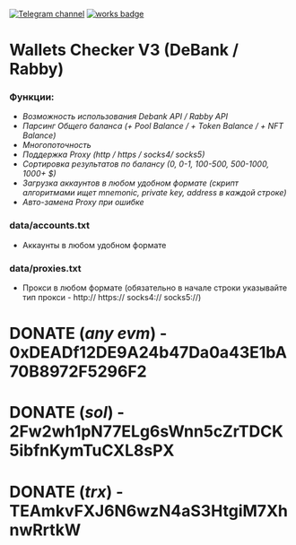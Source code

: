 [![Telegram channel](https://img.shields.io/endpoint?url=https://runkit.io/damiankrawczyk/telegram-badge/branches/master?url=https://t.me/n4z4v0d)](https://t.me/n4z4v0d)
[![works badge](https://cdn.jsdelivr.net/gh/nikku/works-on-my-machine@v0.2.0/badge.svg)](https://github.com/nikku/works-on-my-machine)

# Wallets Checker V3 (DeBank / Rabby)

### Функции:
* _Возможность использования Debank API / Rabby API_
* _Парсинг Общего баланса (+ Pool Balance / + Token Balance / + NFT Balance)_
* _Многопоточность_
* _Поддержка Proxy (http / https / socks4/ socks5)_
* _Сортировка результатов по балансу (0, 0-1, 100-500, 500-1000, 1000+ $)_
* _Загрузка аккаунтов в любом удобном формате (скрипт алгоритмами ищет mnemonic, private key, address в каждой строке)_
* _Авто-замена Proxy при ошибке_

### data/accounts.txt
- Аккаунты в любом удобном формате

### data/proxies.txt
- Прокси в любом формате (обязательно в начале строки указывайте тип прокси - http:// https:// socks4:// socks5://)

# DONATE (_any evm_) - 0xDEADf12DE9A24b47Da0a43E1bA70B8972F5296F2
# DONATE (_sol_) - 2Fw2wh1pN77ELg6sWnn5cZrTDCK5ibfnKymTuCXL8sPX
# DONATE (_trx_) - TEAmkvFXJ6N6wzN4aS3HtgiM7XhnwRrtkW
